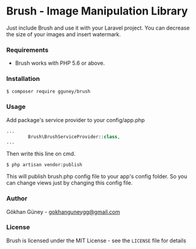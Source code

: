 # Brush - Image Manipulation Library

Just include Brush and use it with your Laravel project. You can decrease the size of your images and insert watermark.

### Requirements

- Brush works with PHP 5.6 or above.

### Installation

```bash
$ composer require gguney/brush
```

### Usage
Add package's service provider to your config/app.php

```php
...
        Brush\BrushServiceProvider::class,
...
```

Then write this line on cmd.
```bash
$ php artisan vendor:publish
```

This will publish brush.php config file to your app's config folder. So you can change views just by changing this config file.

### Author

Gökhan Güney - <gokhanguneygg@gmail.com><br />

### License

Brush is licensed under the MIT License - see the `LICENSE` file for details
